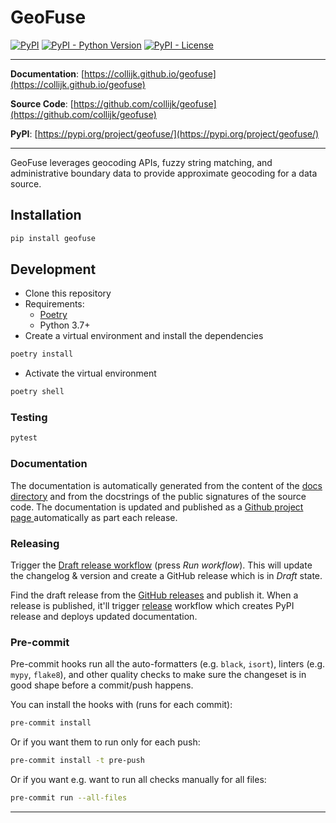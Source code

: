# GeoFuse

[![PyPI](https://img.shields.io/pypi/v/geofuse?style=flat-square)](https://pypi.python.org/pypi/geofuse/)
[![PyPI - Python Version](https://img.shields.io/pypi/pyversions/geofuse?style=flat-square)](https://pypi.python.org/pypi/geofuse/)
[![PyPI - License](https://img.shields.io/pypi/l/geofuse?style=flat-square)](https://pypi.python.org/pypi/geofuse/)

---

**Documentation**: [https://collijk.github.io/geofuse](https://collijk.github.io/geofuse)

**Source Code**: [https://github.com/collijk/geofuse](https://github.com/collijk/geofuse)

**PyPI**: [https://pypi.org/project/geofuse/](https://pypi.org/project/geofuse/)

---

GeoFuse leverages geocoding APIs, fuzzy string matching, and administrative boundary data to provide approximate geocoding for a data source.

## Installation

```sh
pip install geofuse
```

## Development

* Clone this repository
* Requirements:
  * [Poetry](https://python-poetry.org/)
  * Python 3.7+
* Create a virtual environment and install the dependencies

```sh
poetry install
```

* Activate the virtual environment

```sh
poetry shell
```

### Testing

```sh
pytest
```

### Documentation

The documentation is automatically generated from the content of the [docs directory](./docs) and from the docstrings
 of the public signatures of the source code. The documentation is updated and published as a [Github project page
 ](https://pages.github.com/) automatically as part each release.

### Releasing

Trigger the [Draft release workflow](https://github.com/collijk/geofuse/actions/workflows/draft_release.yml)
(press _Run workflow_). This will update the changelog & version and create a GitHub release which is in _Draft_ state.

Find the draft release from the
[GitHub releases](https://github.com/collijk/geofuse/releases) and publish it. When
 a release is published, it'll trigger [release](https://github.com/collijk/geofuse/blob/master/.github/workflows/release.yml) workflow which creates PyPI
 release and deploys updated documentation.

### Pre-commit

Pre-commit hooks run all the auto-formatters (e.g. `black`, `isort`), linters (e.g. `mypy`, `flake8`), and other quality
 checks to make sure the changeset is in good shape before a commit/push happens.

You can install the hooks with (runs for each commit):

```sh
pre-commit install
```

Or if you want them to run only for each push:

```sh
pre-commit install -t pre-push
```

Or if you want e.g. want to run all checks manually for all files:

```sh
pre-commit run --all-files
```

---
